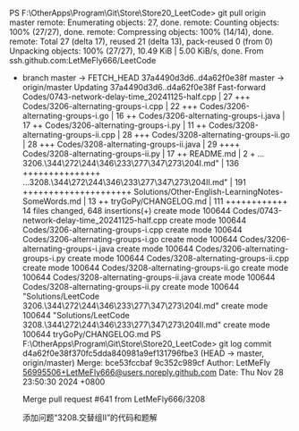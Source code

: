 <!--
 * @Author: LetMeFly
 * @Date: 2024-12-06 21:08:35
 * @LastEditors: LetMeFly.xyz
 * @LastEditTime: 2024-12-06 21:08:35
-->
PS F:\OtherApps\Program\Git\Store\Store20_LeetCode> git pull origin master
remote: Enumerating objects: 27, done.
remote: Counting objects: 100% (27/27), done.
remote: Compressing objects: 100% (14/14), done.
remote: Total 27 (delta 17), reused 21 (delta 13), pack-reused 0 (from 0)
Unpacking objects: 100% (27/27), 10.49 KiB | 5.00 KiB/s, done.
From ssh.github.com:LetMeFly666/LeetCode
 * branch                    master     -> FETCH_HEAD
   37a4490d3d6..d4a62f0e38f  master     -> origin/master
Updating 37a4490d3d6..d4a62f0e38f
Fast-forward
 Codes/0743-network-delay-time_20241125-half.cpp    |  27 +++
 Codes/3206-alternating-groups-i.cpp                |  22 +++
 Codes/3206-alternating-groups-i.go                 |  16 ++
 Codes/3206-alternating-groups-i.java               |  17 ++
 Codes/3206-alternating-groups-i.py                 |  11 ++
 Codes/3208-alternating-groups-ii.cpp               |  28 +++
 Codes/3208-alternating-groups-ii.go                |  28 +++
 Codes/3208-alternating-groups-ii.java              |  29 ++++
 Codes/3208-alternating-groups-ii.py                |  17 ++
 README.md                                          |   2 +
 ... 3206.\344\272\244\346\233\277\347\273\204I.md" | 136 +++++++++++++++
 ...3208.\344\272\244\346\233\277\347\273\204II.md" | 191 +++++++++++++++++++++
 Solutions/Other-English-LearningNotes-SomeWords.md |  13 ++
 tryGoPy/CHANGELOG.md                               | 111 ++++++++++++
 14 files changed, 648 insertions(+)
 create mode 100644 Codes/0743-network-delay-time_20241125-half.cpp
 create mode 100644 Codes/3206-alternating-groups-i.cpp
 create mode 100644 Codes/3206-alternating-groups-i.go
 create mode 100644 Codes/3206-alternating-groups-i.java
 create mode 100644 Codes/3206-alternating-groups-i.py
 create mode 100644 Codes/3208-alternating-groups-ii.cpp
 create mode 100644 Codes/3208-alternating-groups-ii.go
 create mode 100644 Codes/3208-alternating-groups-ii.java
 create mode 100644 Codes/3208-alternating-groups-ii.py
 create mode 100644 "Solutions/LeetCode 3206.\344\272\244\346\233\277\347\273\204I.md"
 create mode 100644 "Solutions/LeetCode 3208.\344\272\244\346\233\277\347\273\204II.md"
 create mode 100644 tryGoPy/CHANGELOG.md
PS F:\OtherApps\Program\Git\Store\Store20_LeetCode> git log
commit d4a62f0e38f370fc5dda840981a9ef131796fbe3 (HEAD -> master, origin/master)
Merge: bce53fccbaf 9c352c989cf
Author: LetMeFly <56995506+LetMeFly666@users.noreply.github.com>
Date:   Thu Nov 28 23:50:30 2024 +0800

    Merge pull request #641 from LetMeFly666/3208
    
    添加问题“3208.交替组II”的代码和题解